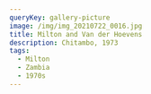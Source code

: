 ```yaml
---
queryKey: gallery-picture
image: /img/img_20210722_0016.jpg
title: Milton and Van der Hoevens
description: Chitambo, 1973
tags:
  - Milton
  - Zambia
  - 1970s
---
```

